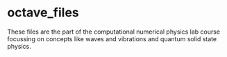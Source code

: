 # octave_files

These files are the part of the computational numerical physics lab course focussing on concepts like waves and vibrations and quantum solid state physics.
